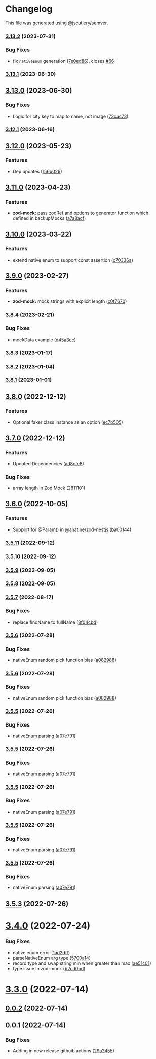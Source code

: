 # Changelog

This file was generated using [@jscutlery/semver](https://github.com/jscutlery/semver).

### [3.13.2](https://github.com/anatine/zod-plugins/compare/zod-mock-3.13.1...zod-mock-3.13.2) (2023-07-31)


### Bug Fixes

* fix `nativeEnum` generation ([7e0ed86](https://github.com/anatine/zod-plugins/commit/7e0ed860e2a075c9662537fd05a25a0db6f8bbd2)), closes [#66](https://github.com/anatine/zod-plugins/issues/66)

### [3.13.1](https://github.com/anatine/zod-plugins/compare/zod-mock-3.13.0...zod-mock-3.13.1) (2023-06-30)

## [3.13.0](https://github.com/anatine/zod-plugins/compare/zod-mock-3.12.1...zod-mock-3.13.0) (2023-06-30)


### Bug Fixes

* Logic for city key to map to name, not image ([73cac73](https://github.com/anatine/zod-plugins/commit/73cac737da484c3b5bfb360f6000feb11ada3318))

### [3.12.1](https://github.com/anatine/zod-plugins/compare/zod-mock-3.12.0...zod-mock-3.12.1) (2023-06-16)

## [3.12.0](https://github.com/anatine/zod-plugins/compare/zod-mock-3.11.0...zod-mock-3.12.0) (2023-05-23)


### Features

* Dep updates ([156b026](https://github.com/anatine/zod-plugins/commit/156b026391eba70c00df8b0f96ec402db1ceed4c))

## [3.11.0](https://github.com/anatine/zod-plugins/compare/zod-mock-3.10.0...zod-mock-3.11.0) (2023-04-23)


### Features

* **zod-mock:** pass zodRef and options to generator function which defined in backupMocks ([a7a8acf](https://github.com/anatine/zod-plugins/commit/a7a8acfb31e391106fc314f90c6301733c5c491f))

## [3.10.0](https://github.com/anatine/zod-plugins/compare/zod-mock-3.9.0...zod-mock-3.10.0) (2023-03-22)


### Features

* extend native enum to support const assertion ([c70336a](https://github.com/anatine/zod-plugins/commit/c70336a16c30492b2e165f438da10528e86a4107))

## [3.9.0](https://github.com/anatine/zod-plugins/compare/zod-mock-3.8.4...zod-mock-3.9.0) (2023-02-27)


### Features

* **zod-mock:** mock strings with explicit length ([c0f7670](https://github.com/anatine/zod-plugins/commit/c0f767083984d5555dfda6a5c0689eb5b8485e18))

### [3.8.4](https://github.com/anatine/zod-plugins/compare/zod-mock-3.8.3...zod-mock-3.8.4) (2023-02-21)


### Bug Fixes

* mockData example ([d45a3ec](https://github.com/anatine/zod-plugins/commit/d45a3ec389880b0bb967024efdf33065fc250e43))

### [3.8.3](https://github.com/anatine/zod-plugins/compare/zod-mock-3.8.2...zod-mock-3.8.3) (2023-01-17)

### [3.8.2](https://github.com/anatine/zod-plugins/compare/zod-mock-3.8.1...zod-mock-3.8.2) (2023-01-04)

### [3.8.1](https://github.com/anatine/zod-plugins/compare/zod-mock-3.8.0...zod-mock-3.8.1) (2023-01-01)

## [3.8.0](https://github.com/anatine/zod-plugins/compare/zod-mock-3.7.0...zod-mock-3.8.0) (2022-12-12)


### Features

* Optional faker class instance as an option ([ec7b505](https://github.com/anatine/zod-plugins/commit/ec7b505f1c010bb173759431c6c5583ff23bc15a))

## [3.7.0](https://github.com/anatine/zod-plugins/compare/zod-mock-3.6.0...zod-mock-3.7.0) (2022-12-12)


### Features

* Updated Dependencies ([ad8cfc8](https://github.com/anatine/zod-plugins/commit/ad8cfc8fa40ca32736dbfb0d8906569d2a626cbe))


### Bug Fixes

* array length in Zod Mock ([2811101](https://github.com/anatine/zod-plugins/commit/2811101302fb70e8e769f5d15345d880495e1485))

## [3.6.0](https://github.com/anatine/zod-plugins/compare/zod-mock-3.5.11...zod-mock-3.6.0) (2022-10-05)


### Features

* Support for @Param() in @anatine/zod-nestjs ([ba00144](https://github.com/anatine/zod-plugins/commit/ba001444d3554695fe6db6b0d449f03351d65c48))

### [3.5.11](https://github.com/anatine/zod-plugins/compare/zod-mock-3.5.10...zod-mock-3.5.11) (2022-09-12)

### [3.5.10](https://github.com/anatine/zod-plugins/compare/zod-mock-3.5.9...zod-mock-3.5.10) (2022-09-12)

### [3.5.9](https://github.com/anatine/zod-plugins/compare/zod-mock-3.5.8...zod-mock-3.5.9) (2022-09-05)

### [3.5.8](https://github.com/anatine/zod-plugins/compare/zod-mock-3.5.7...zod-mock-3.5.8) (2022-09-05)

### [3.5.7](https://github.com/anatine/zod-plugins/compare/zod-mock-3.5.6...zod-mock-3.5.7) (2022-08-17)


### Bug Fixes

* replace findName to fullName ([8f04cbd](https://github.com/anatine/zod-plugins/commit/8f04cbdf0ffbb4ec98cc930e4ab8b95913736cc1))

### [3.5.6](https://github.com/anatine/zod-plugins/compare/zod-mock-3.5.5...zod-mock-3.5.6) (2022-07-28)


### Bug Fixes

* nativeEnum random pick function bias  ([a082988](https://github.com/anatine/zod-plugins/commit/a0829880212bc43b858ee5ccf06fa7d9986d2479))

### [3.5.6](https://github.com/anatine/zod-plugins/compare/zod-mock-3.5.5...zod-mock-3.5.6) (2022-07-28)


### Bug Fixes

* nativeEnum random pick function bias  ([a082988](https://github.com/anatine/zod-plugins/commit/a0829880212bc43b858ee5ccf06fa7d9986d2479))

### [3.5.5](https://github.com/anatine/zod-plugins/compare/zod-mock-3.5.4...zod-mock-3.5.5) (2022-07-26)


### Bug Fixes

* nativeEnum parsing ([a07e791](https://github.com/anatine/zod-plugins/commit/a07e79166fac0c53eb9569058f2de4e4b85edfda))

### [3.5.5](https://github.com/anatine/zod-plugins/compare/zod-mock-3.5.4...zod-mock-3.5.5) (2022-07-26)


### Bug Fixes

* nativeEnum parsing ([a07e791](https://github.com/anatine/zod-plugins/commit/a07e79166fac0c53eb9569058f2de4e4b85edfda))

### [3.5.5](https://github.com/anatine/zod-plugins/compare/zod-mock-3.5.4...zod-mock-3.5.5) (2022-07-26)


### Bug Fixes

* nativeEnum parsing ([a07e791](https://github.com/anatine/zod-plugins/commit/a07e79166fac0c53eb9569058f2de4e4b85edfda))

### [3.5.5](https://github.com/anatine/zod-plugins/compare/zod-mock-3.5.4...zod-mock-3.5.5) (2022-07-26)


### Bug Fixes

* nativeEnum parsing ([a07e791](https://github.com/anatine/zod-plugins/commit/a07e79166fac0c53eb9569058f2de4e4b85edfda))

### [3.5.5](https://github.com/anatine/zod-plugins/compare/zod-mock-3.5.4...zod-mock-3.5.5) (2022-07-26)


### Bug Fixes

* nativeEnum parsing ([a07e791](https://github.com/anatine/zod-plugins/commit/a07e79166fac0c53eb9569058f2de4e4b85edfda))

## [3.5.3](https://github.com/anatine/zod-plugins/compare/zod-mock-3.5.2...zod-mock-3.5.3) (2022-07-26)

# [3.4.0](https://github.com/anatine/zod-plugins/compare/zod-mock-3.3.0...zod-mock-3.4.0) (2022-07-24)

### Bug Fixes

* native enum error ([1ad2dff](https://github.com/anatine/zod-plugins/commit/1ad2dffbb37e5435581d4d8bdb127b56314700a8))
* parseNativeEnum arg type ([5700a14](https://github.com/anatine/zod-plugins/commit/5700a142caf0b585bc7f204a4985c7a187d4a316))
* record type and swap string min when greater than max ([ae51c01](https://github.com/anatine/zod-plugins/commit/ae51c01fb55c3c386c3362680b40df25c3706c14))
* type issue in zod-mock ([b2cd0bd](https://github.com/anatine/zod-plugins/commit/b2cd0bd2e1192333f928b60fb8bc59a3321522c2))

# [3.3.0](https://github.com/anatine/zod-plugins/compare/zod-mock-3.2.2...zod-mock-3.3.0) (2022-07-14)

## [0.0.2](https://github.com/anatine/zod-plugins/compare/zod-mock-0.0.1...zod-mock-0.0.2) (2022-07-14)

## 0.0.1 (2022-07-14)

### Bug Fixes

* Adding in new release githuib actions ([29a2455](https://github.com/anatine/zod-plugins/commit/29a2455161f7021df9f933d0d8b200a08fe31fde))
